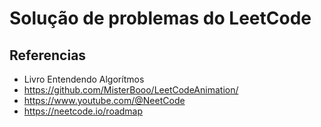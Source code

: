 # Solução de problemas do LeetCode

## Referencias

- Livro Entendendo Algorítmos
- https://github.com/MisterBooo/LeetCodeAnimation/
- https://www.youtube.com/@NeetCode
- https://neetcode.io/roadmap
